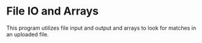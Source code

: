 # File IO and Arrays
This program utilizes file input and output and arrays to look for matches in an uploaded file.
